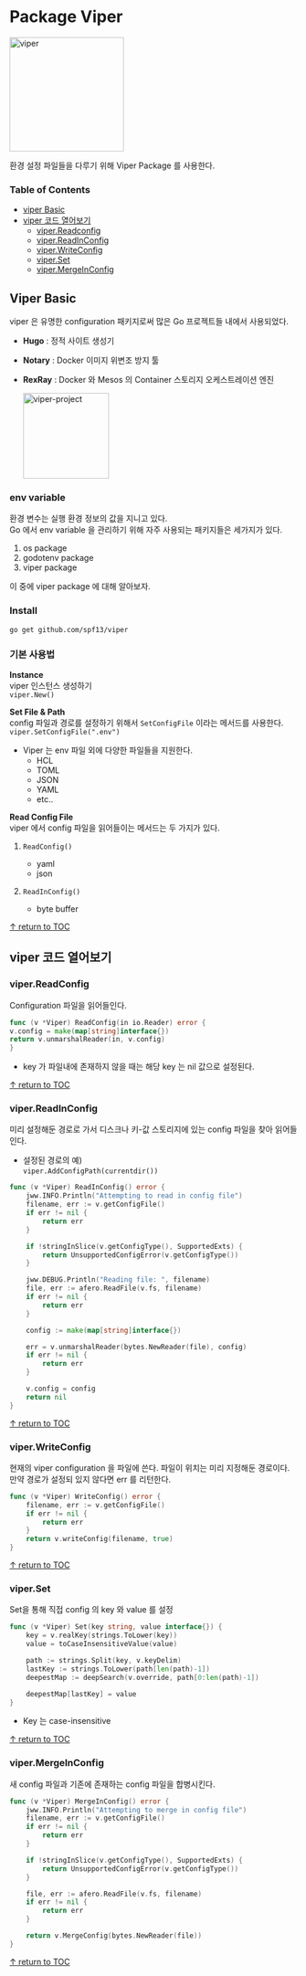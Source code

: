 # Package Viper  
<img width="200" alt="viper" src="https://user-images.githubusercontent.com/48475824/77227394-683f6000-6bc3-11ea-814e-d425c6429fe0.png">

환경 설정 파일들을 다루기 위해 Viper Package 를 사용한다.

### Table of Contents
* [viper Basic](#viper-basic)
* [viper 코드 열어보기](#viper-코드-열어보기)
    * [viper.Readconfig](#viperreadconfig)
    * [viper.ReadInConfig](#viperreadinconfig)
    * [viper.WriteConfig](#viperwriteconfig)
    * [viper.Set](#viperset)
    * [viper.MergeInConfig](#vipermergeinconfig)

## Viper Basic
viper 은 유명한 configuration 패키지로써 많은 Go 프로젝트들 내에서 사용되었다. 

* **Hugo** : 정적 사이트 생성기
* **Notary** : Docker 이미지 위변조 방지 툴
* **RexRay** : Docker 와 Mesos 의 Container 스토리지 오케스트레이션 엔진 

  <img width="150" alt="viper-project" src="https://user-images.githubusercontent.com/48475824/77227225-016d7700-6bc2-11ea-8cfe-31c9724cd2c5.png">

### env variable
환경 변수는 실행 환경 정보의 값을 지니고 있다.  
Go 에서 env variable 을 관리하기 위해 자주 사용되는 패키지들은 세가지가 있다.
1. os package
1. godotenv package
1. viper package

이 중에 viper package 에 대해 알아보자.

### Install
```go get github.com/spf13/viper```

### 기본 사용법
**Instance**  
viper 인스턴스 생성하기  
```viper.New()```

**Set File & Path**  
config 파일과 경로를 설정하기 위해서 ```SetConfigFile``` 이라는 메서드를 사용한다.  
```viper.SetConfigFile(".env")```  
* Viper 는 env 파일 외에 다양한 파일들을 지원한다.
    * HCL
    * TOML
    * JSON
    * YAML
    * etc..

**Read Config File**   
viper 에서 config 파일을 읽어들이는 메서드는 두 가지가 있다. 
1. ```ReadConfig()```  
    * yaml
    * json

1. ```ReadInConfig()```  
    * byte buffer

[↑ return to TOC](#table-of-contents)


## viper 코드 열어보기
### viper.ReadConfig
Configuration 파일을 읽어들인다.  
```go
func (v *Viper) ReadConfig(in io.Reader) error {
v.config = make(map[string]interface{})
return v.unmarshalReader(in, v.config)
}
```
* key 가 파일내에 존재하지 않을 때는 해당 key 는 nil 값으로 설정된다.

[↑ return to TOC](#table-of-contents)


### viper.ReadInConfig
미리 설정해둔 경로로 가서 디스크나 키-값 스토리지에 있는 config 파일을 찾아 읽어들인다.
* 설정된 경로의 예)  
```viper.AddConfigPath(currentdir())```
```go
func (v *Viper) ReadInConfig() error {
	jww.INFO.Println("Attempting to read in config file")
	filename, err := v.getConfigFile()
	if err != nil {
		return err
	}

	if !stringInSlice(v.getConfigType(), SupportedExts) {
		return UnsupportedConfigError(v.getConfigType())
	}

	jww.DEBUG.Println("Reading file: ", filename)
	file, err := afero.ReadFile(v.fs, filename)
	if err != nil {
		return err
	}

	config := make(map[string]interface{})

	err = v.unmarshalReader(bytes.NewReader(file), config)
	if err != nil {
		return err
	}

	v.config = config
	return nil
}
```

[↑ return to TOC](#table-of-contents)


### viper.WriteConfig
현재의 viper configuration 을 파일에 쓴다. 파일이 위치는 미리 지정해둔 경로이다.  
만약 경로가 설정되 있지 않다면 err 를 리턴한다.
```go
func (v *Viper) WriteConfig() error {
	filename, err := v.getConfigFile()
	if err != nil {
		return err
	}
	return v.writeConfig(filename, true)
}
```

[↑ return to TOC](#table-of-contents)


### viper.Set
Set을 통해 직접 config 의 key 와 value 를 설정
```go
func (v *Viper) Set(key string, value interface{}) {
	key = v.realKey(strings.ToLower(key))
	value = toCaseInsensitiveValue(value)

	path := strings.Split(key, v.keyDelim)
	lastKey := strings.ToLower(path[len(path)-1])
	deepestMap := deepSearch(v.override, path[0:len(path)-1])

	deepestMap[lastKey] = value
}
```

* Key 는 case-insensitive 

[↑ return to TOC](#table-of-contents)


### viper.MergeInConfig
새 config 파일과 기존에 존재하는 config 파일을 합병시킨다.
```go
func (v *Viper) MergeInConfig() error {
	jww.INFO.Println("Attempting to merge in config file")
	filename, err := v.getConfigFile()
	if err != nil {
		return err
	}

	if !stringInSlice(v.getConfigType(), SupportedExts) {
		return UnsupportedConfigError(v.getConfigType())
	}

	file, err := afero.ReadFile(v.fs, filename)
	if err != nil {
		return err
	}

	return v.MergeConfig(bytes.NewReader(file))
}
```

[↑ return to TOC](#table-of-contents)